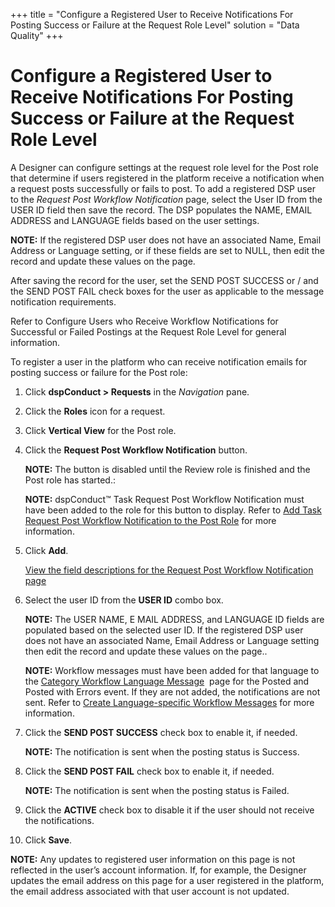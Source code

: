 +++
title = "Configure a Registered User to Receive Notifications For Posting Success or Failure at the Request Role Level"
solution = "Data Quality"
+++

# Configure a Registered User to Receive Notifications For Posting Success or Failure at the Request Role Level

A Designer can configure settings at the request role level for the Post
role that determine if users registered in the platform receive a
notification when a request posts successfully or fails to post. To add
a registered DSP user to the *Request Post Workflow Notification* page,
select the User ID from the USER ID field then save the record. The DSP
populates the NAME, EMAIL ADDRESS and LANGUAGE fields based on the user
settings.

**NOTE:** If the registered DSP user does not have an associated Name,
Email Address or Language setting, or if these fields are set to NULL,
then edit the record and update these values on the page.

After saving the record for the user, set the SEND POST SUCCESS or / and
the SEND POST FAIL check boxes for the user as applicable to the message
notification requirements.

Refer to Configure Users who Receive Workflow Notifications for
Successful or Failed Postings at the Request Role Level for general
information.

To register a user in the platform who can receive notification emails
for posting success or failure for the Post role:

1.  Click <span style="font-weight: bold;">dspConduct \> Requests</span>
    in the <span style="font-style: italic;">Navigation</span> pane.

2.  Click the <span style="font-weight: bold;">Roles</span> icon for a
    request.

3.  Click <span style="font-weight: bold;">Vertical View</span> for the
    Post role.

4.  Click the <span style="font-weight: bold;">Request Post Workflow
    Notification</span> button.
    
    **NOTE:** The button is disabled until the Review role is finished
    and the Post role has started.:
    
    **NOTE:** dspConduct™ Task Request Post Workflow Notification must
    have been added to the role for this button to display. Refer to
    [Add Task Request Post Workflow Notification to the Post
    Role](Send_Workflow_Notifications_when_a_Post_Fails_or_Succeeds.htm#Add_Task_Request_Post_Workflow_Notification_to_the_Post_Role)
    for more information.

5.  Click <span style="font-weight: bold;">Add</span>.
    
    [View the field descriptions for the Request Post Workflow
    Notification
    page](../Page_Desc/Request_Post_Workflow_Notification.htm)

6.  Select the user ID from the <span style="font-weight: bold;">USER
    ID</span> combo box.
    
    **NOTE:** The USER NAME, E MAIL ADDRESS, and LANGUAGE ID fields are
    populated based on the selected user ID. If the registered DSP user
    does not have an associated Name, Email Address or Language setting
    then edit the record and update these values on the page..
    
    **NOTE:** Workflow messages must have been added for that language
    to the [Category Workflow Language
    Message](../Page_Desc/Category_Workflow_Language_Message_H.htm)
     page for the Posted and Posted with Errors event. If they are not
    added, the notifications are not sent. Refer to [Create
    Language-specific Workflow
    Messages](Create_Language-specific_Workflow_Messages_for_a_Category.htm)
    for more information.

7.  Click the <span style="font-weight: bold;">SEND POST SUCCESS</span>
    check box to enable it, if needed.
    
    **NOTE:** The notification is sent when the posting status is
    Success.

8.  Click the <span style="font-weight: bold;">SEND POST FAIL</span>
    check box to enable it, if needed.
    
    **NOTE:** The notification is sent when the posting status is
    Failed.

9.  Click the **ACTIVE** check box to disable it if the user should not
    receive the notifications.

10. Click <span style="font-weight: bold;">Save</span>.

**NOTE:** Any updates to registered user information on this page is not
reflected in the user’s account information. If, for example, the
Designer updates the email address on this page for a user registered in
the platform, the email address associated with that user account is not
updated.
